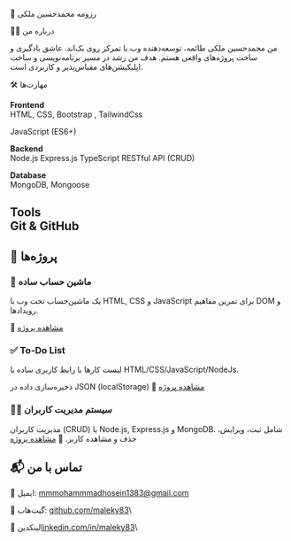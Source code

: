 📌 رزومه محمدحسین ملکی

👨‍💻 درباره من

من محمدحسین ملکی طائمه، توسعه‌دهنده وب با تمرکز روی بک‌اند.
عاشق یادگیری و ساخت پروژه‌های واقعی هستم.
هدف من رشد در مسیر برنامه‌نویسی و ساخت اپلیکیشن‌های مقیاس‌پذیر و کاربردی است.

🛠️ مهارت‌ها

**Frontend**\
HTML, CSS, Bootstrap , TailwindCss

JavaScript (ES6+)

**Backend**\
Node.js
Express.js
TypeScript
RESTful API (CRUD)

**Database**\
MongoDB, Mongoose

**Tools**\
Git & GitHub
------------------------------------------------------------------------
## 🚀 پروژه‌ها

### 🧮 ماشین حساب ساده

یک ماشین‌حساب تحت وب با HTML, CSS و JavaScript برای تمرین مفاهیم DOM و رویدادها.

🔗 [مشاهده پروژه](https://maleky83.github.io/calculator/)


### ✅ To-Do List

لیست کارها با رابط کاربری ساده با HTML/CSS/JavaScript/NodeJs.

ذخیره‌سازی داده در JSON (localStorage)
    🔗 [مشاهده پروژه](https://maleky83.github.io/todo-app/)
    


### 👨‍💻 سیستم مدیریت کاربران

مدیریت کاربران (CRUD) با Node.js, Express.js و MongoDB.
شامل ثبت، ویرایش، حذف و مشاهده کاربر.
    🔗 [مشاهده پروژه](https://maleky83.github.io/controllerUsers/)



## 📬 تماس با من

📧 ایمیل: mmmohammmadhosein1383@gmail.com

🐙 گیت‌هاب: [github.com/maleky83](https://github.com/maleky83)\

🔗 لینکدین[linkedin.com/in/maleky83](https://www.linkedin.com/in/maleky83/)\
